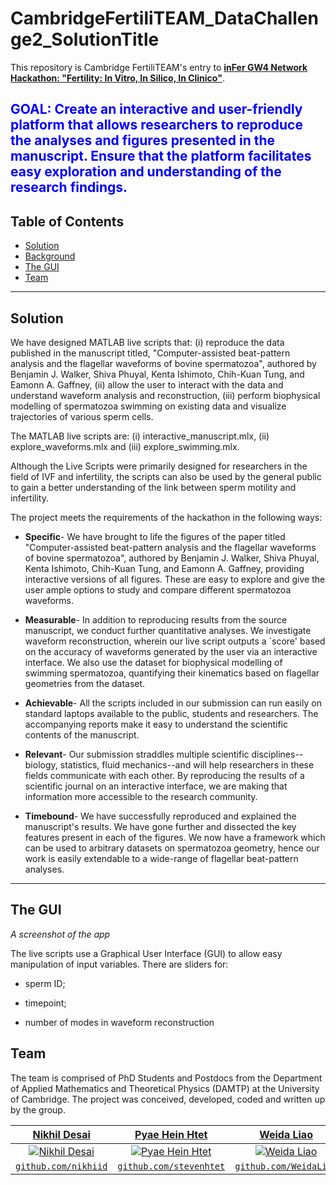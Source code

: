 # CambridgeFertiliTEAM_DataChallenge2_SolutionTitle

This repository is Cambridge FertiliTEAM's entry to <a href="https://infernetwork.wixsite.com/infer/hackathon" target="_blank">**inFer GW4 Network Hackathon: "Fertility: In Vitro, In Silico, In Clinico"**</a>.

## <span style="color:blue">GOAL: Create an interactive and user-friendly platform that allows researchers to reproduce the analyses and figures presented in the manuscript. Ensure that the platform facilitates easy exploration and understanding of the research findings.</span>



## Table of Contents

- [Solution](#solution)
- [Background](#background)
- [The GUI](#the-gui)
- [Team](#team)

- ---
## Solution
We have designed MATLAB live scripts that: (i) reproduce the data published in the manuscript titled, "Computer-assisted beat-pattern analysis and the flagellar waveforms of bovine spermatozoa", authored by Benjamin J. Walker, Shiva Phuyal, Kenta Ishimoto, Chih-Kuan Tung, and Eamonn A. Gaffney, (ii) allow the user to interact with the data and understand waveform analysis and reconstruction, (iii) perform biophysical modelling of spermatozoa swimming on existing data and visualize trajectories of various sperm cells.

The MATLAB live scripts are: (i) interactive_manuscript.mlx, (ii) explore_waveforms.mlx and (iii) explore_swimming.mlx.

Although the Live Scripts were primarily designed for researchers in the field of IVF and infertility, the scripts can also be used by the general public to gain a better understanding of the link between sperm motility and infertility.

The project meets the requirements of the hackathon in the following ways:

- **Specific**- We have brought to life the figures of the paper titled "Computer-assisted beat-pattern analysis and the flagellar waveforms of bovine spermatozoa", authored by Benjamin J. Walker, Shiva Phuyal, Kenta Ishimoto, Chih-Kuan Tung, and Eamonn A. Gaffney, providing interactive versions of all figures. These are easy to explore and give the user ample options to study and compare different spermatozoa waveforms.
  
- **Measurable**- In addition to reproducing results from the source manuscript, we conduct further quantitative analyses. We investigate waveform reconstruction, wherein our live script outputs a `score' based on the accuracy of waveforms generated by the user via an interactive interface. We also use the dataset for biophysical modelling of swimming spermatozoa, quantifying their kinematics based on flagellar geometries from the dataset.
    
- **Achievable**- All the scripts included in our submission can run easily on standard laptops available to the public, students and researchers. The accompanying reports make it easy to understand the scientific contents of the manuscript.
    
- **Relevant**- Our submission straddles multiple scientific disciplines--biology, statistics, fluid mechanics--and will help researchers in these fields communicate with each other. By reproducing the results of a scientific journal on an interactive interface, we are making that information more accessible to the research community.
    
- **Timebound**- We have successfully reproduced and explained the manuscript's results. We have gone further and dissected the key features present in each of the figures. We now have a framework which can be used to arbitrary datasets on spermatozoa geometry, hence our work is easily extendable to a wide-range of flagellar beat-pattern analyses.


---
## The GUI

 <!---  
<p align="left">
<img  src="https://github.com/Lucyhenley/CardiffMATHBIO_NERCHackathonTwo_PublicTransport/blob/master/figs/screenshot.png?raw=true" alt="App Screenshot" class = "center" width="1000" height = "500"/>
</p>
--->

*A screenshot of the app*

The live scripts use a Graphical User Interface (GUI) to allow easy manipulation of input variables. There are sliders for:

* sperm ID;

* timepoint;

* number of modes in waveform reconstruction




## Team

The team is comprised of PhD Students and Postdocs from the Department of Applied Mathematics and Theoretical Physics (DAMTP) at the University of Cambridge. The project was conceived, developed, coded and written up by the group. 

| <a href="https://www.damtp.cam.ac.uk/person/nd519" target="_blank">**Nikhil Desai**</a> | <a href="https://www.maths.cam.ac.uk/person/phh35" target="_blank">**Pyae Hein Htet**</a> | <a href="https://www.maths.cam.ac.uk/person/wl354" target="_blank">**Weida Liao**</a> | <a href="https://www.maths.cam.ac.uk/person/mt599" target="_blank">**Maria Tatulea-Codrean**</a> |
| :---: |:---:| :---:| :---:|
| [![Nikhil Desai](https://avatars1.githubusercontent.com/nikhiid?s=200)](https://github.com/nikhiid)    | [![Pyae Hein Htet](https://avatars1.githubusercontent.com/stevenhtet?s=200)](https://github.com/stevenhtet) | [![Weida Liao](https://avatars1.githubusercontent.com/WeidaLiao?s=200)](https://github.com/WeidaLiao)  | [![Maria Tatulea-Codrean](https://avatars1.githubusercontent.com/MariaTatuleaCodrean?s=200)](https://github.com/MariaTatuleaCodrean)  |
| <a href="https://github.com/nikhiid" target="_blank">`github.com/nikhiid`</a> | <a href="https://github.com/stevenhtet" target="_blank">`github.com/stevenhtet`</a> | <a href="https://github.com/WeidaLiao" target="_blank">`github.com/WeidaLiao`</a> | <a href="https://github.com/MariaTatuleaCodrean" target="_blank">`github.com/MariaTatuleaCodrean`</a> |

